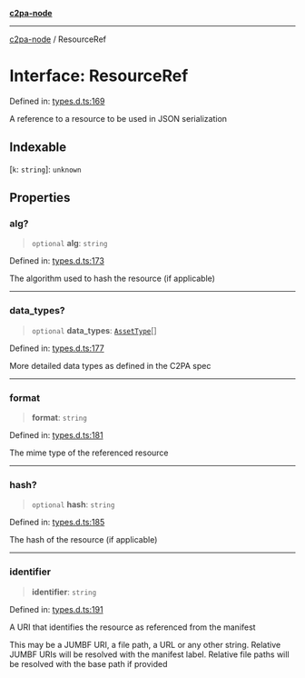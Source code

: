 [**c2pa-node**](../README.md)

***

[c2pa-node](../README.md) / ResourceRef

# Interface: ResourceRef

Defined in: [types.d.ts:169](https://github.com/contentauth/c2pa-node-v2/blob/89b34f9846b48a2d62e217587555c0cf0305136a/js-src/types.d.ts#L169)

A reference to a resource to be used in JSON serialization

## Indexable

\[`k`: `string`\]: `unknown`

## Properties

### alg?

> `optional` **alg**: `string`

Defined in: [types.d.ts:173](https://github.com/contentauth/c2pa-node-v2/blob/89b34f9846b48a2d62e217587555c0cf0305136a/js-src/types.d.ts#L173)

The algorithm used to hash the resource (if applicable)

***

### data\_types?

> `optional` **data\_types**: [`AssetType`](AssetType.md)[]

Defined in: [types.d.ts:177](https://github.com/contentauth/c2pa-node-v2/blob/89b34f9846b48a2d62e217587555c0cf0305136a/js-src/types.d.ts#L177)

More detailed data types as defined in the C2PA spec

***

### format

> **format**: `string`

Defined in: [types.d.ts:181](https://github.com/contentauth/c2pa-node-v2/blob/89b34f9846b48a2d62e217587555c0cf0305136a/js-src/types.d.ts#L181)

The mime type of the referenced resource

***

### hash?

> `optional` **hash**: `string`

Defined in: [types.d.ts:185](https://github.com/contentauth/c2pa-node-v2/blob/89b34f9846b48a2d62e217587555c0cf0305136a/js-src/types.d.ts#L185)

The hash of the resource (if applicable)

***

### identifier

> **identifier**: `string`

Defined in: [types.d.ts:191](https://github.com/contentauth/c2pa-node-v2/blob/89b34f9846b48a2d62e217587555c0cf0305136a/js-src/types.d.ts#L191)

A URI that identifies the resource as referenced from the manifest

This may be a JUMBF URI, a file path, a URL or any other string. Relative JUMBF URIs will be resolved with the manifest label. Relative file paths will be resolved with the base path if provided
